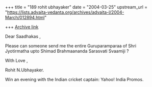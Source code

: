 +++
title = "189 rohit ubhayaker"
date = "2004-03-25"
upstream_url = "https://lists.advaita-vedanta.org/archives/advaita-l/2004-March/012894.html"

+++
[Archive link](https://lists.advaita-vedanta.org/archives/advaita-l/2004-March/012894.html)

Dear  Saadhakas ,

Please  can  someone  send  me  the  entire  Guruparamparaa  of  Shri  Jyotirmatha  upto  Shimad  Brahmaananda Sarasvati  Svaamiji ?

With  Love ,

Rohit  N.Ubhayaker.

Win an evening with the Indian cricket captain: Yahoo! India Promos.

